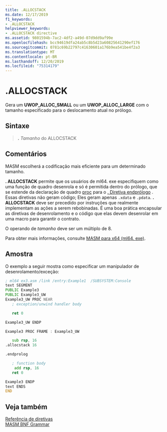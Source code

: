 ```yaml
---
title: .ALLOCSTACK
ms.date: 12/17/2019
f1_keywords:
- .ALLOCSTACK
helpviewer_keywords:
- .ALLOCSTACK directive
ms.assetid: 9801594b-7ac2-4df2-a49d-07d9dd9af99e
ms.openlocfilehash: bcc94619dfa24ab5c8b5d23a60825641290ef176
ms.sourcegitcommit: 0781c69b22797c41630601a176b9ea541be4f2a3
ms.translationtype: MT
ms.contentlocale: pt-BR
ms.lasthandoff: 12/20/2019
ms.locfileid: "75314179"
---
```

# <a name="allocstack"></a>.ALLOCSTACK

Gera um **UWOP_ALLOC_SMALL** ou um **UWOP_ALLOC_LARGE** com o tamanho especificado para o deslocamento atual no prólogo.

## <a name="syntax"></a>Sintaxe

> **.**  *Tamanho* do ALLOCSTACK

## <a name="remarks"></a>Comentários

MASM escolherá a codificação mais eficiente para um determinado tamanho.

**. ALLOCSTACK** permite que os usuários de ml64. exe especifiquem como uma função de quadro desenrola e só é permitida dentro do prólogo, que se estende da declaração de quadro [proc](proc.md) para o [. Diretiva endprólogo](dot-endprolog.md) . Essas diretivas não geram código; Eles geram apenas `.xdata` e `.pdata`. **. ALLOCSTACK** deve ser precedido por instruções que realmente implementam as ações a serem rebobinadas. É uma boa prática encapsular as diretivas de desenrolamento e o código que elas devem desenrolar em uma macro para garantir o contrato.

O operando de *tamanho* deve ser um múltiplo de 8.

Para obter mais informações, consulte [MASM para x64 (ml64. exe)](masm-for-x64-ml64-exe.md).

## <a name="sample"></a>Amostra

O exemplo a seguir mostra como especificar um manipulador de desenrolamento/exceção:

```asm
; ml64 ex3.asm /link /entry:Example1  /SUBSYSTEM:Console
text SEGMENT
PUBLIC Example3
PUBLIC Example3_UW
Example3_UW PROC NEAR
   ; exception/unwind handler body

   ret 0

Example3_UW ENDP

Example3 PROC FRAME : Example3_UW

   sub rsp, 16
.allocstack 16

.endprolog

   ; function body
    add rsp, 16
   ret 0

Example3 ENDP
text ENDS
END
```

## <a name="see-also"></a>Veja também

[Referência de diretivas](directives-reference.md)\
[MASM BNF Grammar](masm-bnf-grammar.md)
